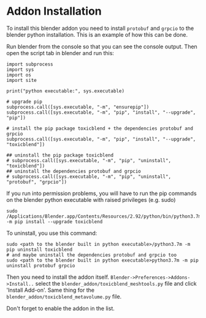 
# Addon Installation

To install this blender addon you need to install `protobuf` and `grpcio` to the blender python installation.
This is an example of how this can be done.

Run blender from the console so that you can see the console output. Then open the script tab in blender and run this:

```
import subprocess
import sys
import os
import site

print("python executable:", sys.executable)

# upgrade pip
subprocess.call([sys.executable, "-m", "ensurepip"])
subprocess.call([sys.executable, "-m", "pip", "install", "--upgrade", "pip"])

# install the pip package toxicblend + the dependencies protobuf and grpcio
subprocess.call([sys.executable, "-m", "pip", "install", "--upgrade", "toxicblend"])

## uninstall the pip package toxicblend 
# subprocess.call([sys.executable, "-m", "pip", "uninstall", "toxicblend"])
## uninstall the dependencies protobuf and grpcio
# subprocess.call([sys.executable, "-m", "pip", "uninstall", "protobuf", "grpcio"])

```
If you run into permission problems, you will have to run the pip commands on the blender python executable with raised privileges (e.g. sudo)
```
sudo /Applications/Blender.app/Contents/Resources/2.92/python/bin/python3.7m -m pip install --upgrade toxicblend
```

To uninstall, you use this command:
```
sudo <path to the blender built in python executable>/python3.7m -m pip uninstall toxicblend 
# and maybe uninstall the dependencies protobuf and grpcio too
sudo <path to the blender built in python executable>python3.7m -m pip uninstall protobuf grpcio
```

Then you need to install the addon itself. `Blender->Preferences->Addons->Install..` select the `blender_addon/toxicblend_meshtools.py` file
and click 'Install Add-on'. Same thing for the `blender_addon/toxicblend_metavolume.py` file.

Don't forget to enable the addon in the list.

